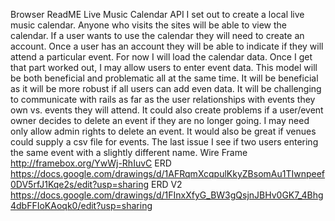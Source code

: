 Browser ReadME
Live Music Calendar API
I set out to create a local live music calendar. Anyone who visits the sites will
be able to view the calendar. If a user wants to use the calendar they will need
to create an account. Once a user has an account they will be able to indicate
if they will attend a particular event. For now I will load the calendar data.
Once I get that part worked out, I may allow users to enter event data. This model
will be both beneficial and problematic all at the same time. It will be beneficial
as it will be more robust if all users can add even data. It will be challenging to
communicate with rails as far as the user relationships with events they own vs.
events they will attend. It could also create problems if a user/event owner decides
to delete an event if they are no longer going. I may need only allow admin rights
to delete an event. It would also be great if venues could supply a csv file for
events. The last issue I see if two users entering the same event with a slightly
different name.
Wire Frame http://framebox.org/YwWj-RhIuvC
ERD https://docs.google.com/drawings/d/1AFRqmXcqpulKkyZBsomAu1TIwnpeef0DV5rfJ1Kqe2s/edit?usp=sharing
ERD V2 https://docs.google.com/drawings/d/1FInxXfyG_BW3gQsjnJBHv0GK7_4Bhg4dbFFIoKAoqk0/edit?usp=sharing
